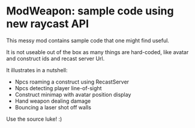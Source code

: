 # ModWeapon: sample code using new raycast API

This messy mod contains sample code that one might find useful.

It is not useable out of the box as many things are hard-coded, like
avatar and construct ids and recast server Url.

It illustrates in a nutshell:

- Npcs roaming a construct using RecastServer
- Npcs detecting player line-of-sight
- Construct minimap with avatar position display
- Hand weapon dealing damage
- Bouncing a laser shot off walls


Use the source luke! :)
